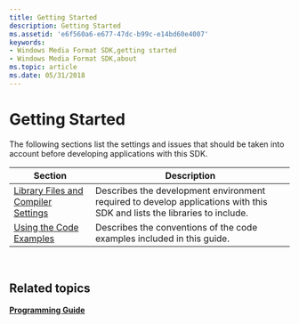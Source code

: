 ```yaml
---
title: Getting Started
description: Getting Started
ms.assetid: 'e6f560a6-e677-47dc-b99c-e14bd60e4007'
keywords:
- Windows Media Format SDK,getting started
- Windows Media Format SDK,about
ms.topic: article
ms.date: 05/31/2018
---
```


# Getting Started

The following sections list the settings and issues that should be taken into account before developing applications with this SDK.



| Section                                                                        | Description                                                                                                              |
|--------------------------------------------------------------------------------|--------------------------------------------------------------------------------------------------------------------------|
| [Library Files and Compiler Settings](library-files-and-compiler-settings.md) | Describes the development environment required to develop applications with this SDK and lists the libraries to include. |
| [Using the Code Examples](using-the-code-examples.md)                         | Describes the conventions of the code examples included in this guide.                                                   |



 

## Related topics

<dl> <dt>

[**Programming Guide**](programming-guide.md)
</dt> </dl>

 

 




